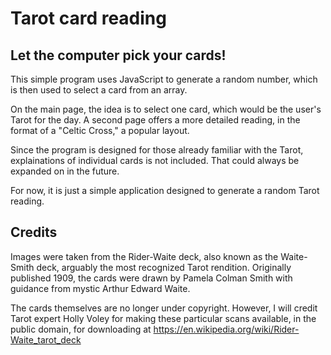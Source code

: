 
# Tarot card reading

## Let the computer pick your cards!

This simple program uses JavaScript to generate a random number, which is then used to select a card from an array.

On the main page, the idea is to select one card, which would be the user's Tarot for the day. A second page offers a more detailed reading, in the format of a "Celtic Cross," a popular layout.

Since the program is designed for those already familiar with the Tarot, explainations of individual cards is not included. That could always be expanded on in the future.

For now, it is just a simple application designed to generate a random Tarot reading.

## Credits

Images were taken from the Rider-Waite deck, also known as the Waite-Smith deck, arguably the most recognized Tarot rendition. Originally published 1909, the cards were drawn by Pamela Colman Smith with guidance from mystic Arthur Edward Waite.

The cards themselves are no longer under copyright. However, I will credit Tarot expert Holly Voley for making these particular scans available, in the public domain, for downloading at https://en.wikipedia.org/wiki/Rider-Waite_tarot_deck
